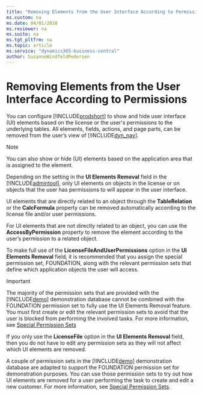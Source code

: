 ```yaml
---
title: "Removing Elements from the User Interface According to Permissions"
ms.custom: na
ms.date: 04/01/2020
ms.reviewer: na
ms.suite: na
ms.tgt_pltfrm: na
ms.topic: article
ms.service: "dynamics365-business-central"
author: SusanneWindfeldPedersen
---
```

# Removing Elements from the User Interface According to Permissions
You can configure [!INCLUDE[prodshort](../developer/includes/prodshort.md)] to show and hide user interface \(UI\) elements based on the license or the user's permissions to the underlying tables. All elements, fields, actions, and page parts, can be removed from the user’s view of [!INCLUDE[dyn_nav](../developer/includes/dyn_nav_md.md)].

>[!Note]
>You can also show or hide \(UI\) elements based on the application area that is assigned to the element.

 Depending on the setting in the **UI Elements Removal** field in the [!INCLUDE[admintool](../developer/includes/admintool.md)], only UI elements on objects in the license or on objects that the user has permissions to will appear in the user interface.  

 UI elements that are directly related to an object through the **TableRelation** or the **CalcFormula** property can be removed automatically according to the license file and/or user permissions.  

 For UI elements that are not directly related to an object, you can use the **AccessByPermission** property to remove the element according to the user’s permission to a related object.  

 To make full use of the **LicenseFileAndUserPermissions** option in the **UI Elements Removal** field, it is recommended that you assign the special permission set, FOUNDATION, along with the relevant permission sets that define which application objects the user will access.  

> [!IMPORTANT]  
> The majority of the permission sets that are provided with the [!INCLUDE[demo](../developer/includes/demo_md.md)] demonstration database cannot be combined with the FOUNDATION permission set to fully use the UI Elements Removal feature. You must first create or edit the relevant permission sets to avoid that the user is blocked from performing the involved tasks. For more information, see [Special Permission Sets]((administration-special-permission-sets.md))  
>  
> If you only use the **LicenseFile** option in the **UI Elements Removal** field, then you do not have to edit any permission sets as they will not affect which UI elements are removed.  

A couple of permission sets in the [!INCLUDE[demo](../developer/includes/demo_md.md)] demonstration database are adapted to support the FOUNDATION permission set for demonstration purposes. You can use those permission sets to try out how UI elements are removed for a user performing the task to create and edit a new customer. For more information, see [Special Permission Sets](administration-special-permission-sets.md). 

<!--
The following table describes a sequence of tasks, with links to the topics that describe them. These tasks are listed in the order in which they are generally performed.  

|**To**|**See**|  
|------------|-------------|  
|Configure [!INCLUDE[server](../developer/includes/server.md)] to automatically remove UI elements from the user’s interface if they are on objects that are not in the license or on objects that the user does not have permissions for.|[How to: Specify When UI Elements Are Removed]|  
|Use the **AccessByPermission** property to define which user permissions to a certain object are required before the user can see and access the UI element. This method can be used to remove UI elements without a direct object relation from the user’s interface based on permissions.|[How to: Remove UI Elements Using the AccessByPermission Property]|  
|To experience how UI elements are removed for a user performing the task to create and edit a new customer, create a sample user interface based on two permission sets that are provided with [!INCLUDE[prodshort](../developer/includes/prodshort.md)].|[How to: Try Out the UI Elements Removal Feature Based on Demonstration Permission Sets|  
|Learn about FOUNDATION and other special permission sets.|[Special Permission Sets](administration-special-permission-sets.md)|  
|Modify the existing permission sets to fully support the FOUNDATION permission set.|[How to: Create or Modify Permission Sets]|  
-->
